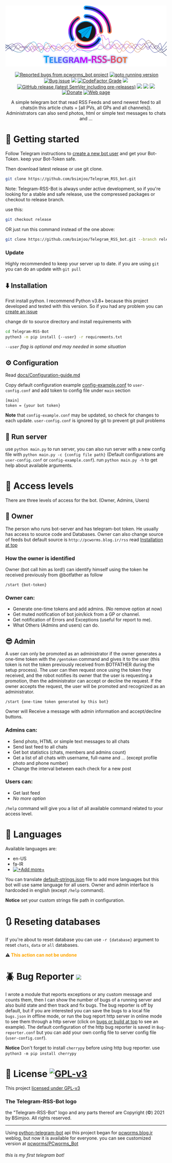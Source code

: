 <p align="center">
<a href="https://bsimjoo.github.io/Telegram-RSS-Bot"><img alt="Telegram-RSS-Bot" src="docs/logo.png"></a>
 <p align="center">
 <a href="http://de1.hashbang.sh:7191"><img alt="" src="https://img.shields.io/badge/dynamic/json?url=http://de1.hashbang.sh:7191/json&label=build&query=$.build_state&color=white"></a>
 <a href="http://de1.hashbang.sh:7191"><img alt="Reported bugs from pcworms_bot project" src="https://img.shields.io/badge/dynamic/json?url=http://de1.hashbang.sh:7191/json&label=%F0%9F%90%9E+Bugs&query=$.bugs_count&color=red"></a>
 <a href="http://de1.hashbang.sh:7191/gotocommit"><img alt="goto running version" src="https://img.shields.io/badge/dynamic/json?url=http://de1.hashbang.sh:7191/json&label=running%20version&query=$.short_commit&color=purple"></a>
 <a href="https://github.com/bsimjoo/Telegram-RSS-Bot/labels/bug"><img alt="Bug issue" src="https://img.shields.io/github/issues-raw/bsimjoo/Telegram-RSS-Bot/bug?color=red"></a>
 <a href="https://github.com/bsimjoo/Telegram-RSS-Bot/labels/todo"><img src="https://img.shields.io/github/issues-raw/bsimjoo/Telegram-RSS-Bot/todo?color=orange&label=TODOs"></a> 
 <a href="https://www.codefactor.io/repository/github/bsimjoo/telegram-rss-bot"><img alt="CodeFactor Grade" src="https://img.shields.io/codefactor/grade/github/bsimjoo/Telegram-RSS-Bot"></a>
 <a href="https://github.com/bsimjoo/Telegram-RSS-Bot/releases"><img src="https://img.shields.io/github/v/release/bsimjoo/Telegram-RSS-Bot"></a>
 <a href="https://github.com/bsimjoo/Telegram-RSS-Bot/releases"><img alt="GitHub release (latest SemVer including pre-releases)" src="https://img.shields.io/github/v/release/bsimjoo/Telegram-RSS-Bot?include_prereleases&label=pre-release"></a>
 <a href="LICENSE.md"><img src="https://img.shields.io/github/license/bsimjoo/Telegram-RSS-Bot"></a>
 <img src="https://img.shields.io/badge/Python-v3.8+-3776AB?logo=python&logoColor=white">
 <a href="https://core.telegram.org/bots/api-changelog"><img src="https://img.shields.io/badge/Bot%20API-5.1-blue?logo=telegram"></a>
<br>
 <a href="https://bsimjoo.github.io/Telegram-RSS-Bot/donate"><img alt="Donate" src="https://img.shields.io/badge/donate-yellow?logo=bitcoin&style=for-the-badge"></a>
 <a href="https://bsimjoo.github.io/Telegram-RSS-Bot"><img alt="Web page" src="https://img.shields.io/badge/github.io_page-black?logo=github&style=for-the-badge"></a>
 </p>
 <p align="center">
 A simple telegram bot that read RSS Feeds and send newest feed to all chats(in this article chats = [all PVs, all GPs and all channels]).
Administrators can also send photos, html or simple text messages to chats and ...</p>
</p>

# :rocket: Getting started
Follow Telegram instructions to [create a new bot user](https://core.telegram.org/bots#3-how-do-i-create-a-bot) and get your Bot-Token. keep your Bot-Token safe.

Then download latest release or use git clone.
```bash
git clone https://github.com/bsimjoo/Telegram_RSS_bot.git
```
Note: Telegram-RSS-Bot is always under active development, so if you're looking for a stable and safe release, use the compressed packages or checkout to release branch.

use this:
```bash
git checkout release
```
OR just run this command instead of the one above:
```bash
git clone https://github.com/bsimjoo/Telegram_RSS_bot.git --branch release
```

### Update
Highly recommended to keep your server up to date. if you are using `git` you can do an update with `git pull`

## :arrow_down: Installation
First install python. I recommend Python v3.8+ because this project developed and tested with this version. So if you had any problem you can [create an issue](https://github.com/bsimjoo/Telegram-RSS-Bot/issues)

change dir to source directory and install requirements with
```bash
cd Telegram-RSS-Bot
python3 -m pip install {--user} -r requirements.txt
```

*`--user` flag is optional and may needed in some situation*
## :gear: Configuration
Read [docs/Configuration-guide.md](docs/configuration-guide.md)

Copy default configuration example [config-example.conf](config-example.conf) to `user-config.conf` and add token to config file under `main` section
```config
[main]
token = {your bot token}
```

**Note** that `config-example.conf` may be updated, so check for changes to each update. `user-config.conf` is ignored by git to prevent git pull problems
## :running: Run server
use `python main.py` to run server, you can also run server with a new config file with `python main.py -c {config file path}` (Default configurations are `user-config.conf` or `config-example.conf`).
run `python main.py -h` to get help about available arguments.

# :busts_in_silhouette: Access levels
There are three levels of access for the bot. (Owner, Admins, Users)

## :princess: Owner
The person who runs bot-server and has telegram-bot token. He usually has access to source code and Databases.
Owner can also change source of feeds but default source is `http://pcworms.blog.ir/rss` read [Installation at top](arrow_down-installation)

### How the owner is identified
Owner (bot call him as lord!) can identify himself using the token he received previously from @botfather as follow
```
/start {bot-token}
```

### Owner can:
- Generate one-time tokens and add admins. (No remove option at now)
- Get muted notification of bot join/kick from a GP or channel.
- Get notification of Errors and Exceptions (useful for report to me).
- What Others (Admins and users) can do.

## :sunglasses: Admin
A user can only be promoted as an administrator if the owner generates a one-time token with the `/gentoken` command and gives it to the user (this token is not the token previously received from BOTFATHER during the setup process). The user can then request once using the token they received, and the robot notifies its owner that the user is requesting a promotion, then the administrator can accept or decline the request. If the owner accepts the request, the user will be promoted and recognized as an administrator.
```
/start {one-time token generated by this bot}
```
Owner will Receive a message with admin information and accept/decline buttons.

### Admins can:
- Send photo, HTML or simple text messages to all chats
- Send last feed to all chats
- Get bot statistics (chats, members and admins count)
- Get a list of all chats with username, full-name and ... (except profile photo and phone number)
- Change the interval between each check for a new post

### Users can:
- Get last feed
- *No more option*

`/help` command will give you a list of all available command related to your access level.

# :tongue: Languages
Available languages are:
 - en-US
 - fa-IR
 - [![*+Add more+*](https://img.shields.io/badge/Add_a_language-blue)](https://github.com/bsimjoo/Telegram-RSS-Bot/edit/main/default-strings.json)

You can translate [default-strings.json](default-strings.json) file to add more languages but this bot will use same language for all users. Owner and admin interface is hardcoded in english (except `/help` command).

**Notice** set your custom strings file path in configuration.

# :arrows_clockwise: Reseting databases
If you're about to reset database you can use `-r {database}` argument to reset `chats`, `data` or `all` databases.

<b>:warning: <font color="orange">This action can not be undone</font></b>

# :beetle: Bug Reporter ![](https://img.shields.io/badge/dynamic/json?url=http://de1.hashbang.sh:7191/json&label=Bugs+found&query=$.bugs_count&color=red)
I wrote a module that reports exceptions or any custom message and counts them, then I can show the number of bugs of a running server and also build state and then track and fix bugs. The bug reporter is off by default, but if you are interested you can save the bugs to a local file `bugs.json` in offline mode, or run the bug report http server in online mode to see them through a http server (click on [bugs or build at top](http://de1.hashbang.sh:7191) to see an example). The default configuration of the http bug reporter is saved in `Bug-reporter.conf` but you can add your own config file to server config file (`user-config.conf`).

**Notice** Don't forget to install `cherrypy` before using http bug reporter. use `python3 -m pip install cherrypy`

# :vertical_traffic_light: License [![GPL-v3](https://img.shields.io/github/license/bsimjoo/Telegram-RSS-Bot)](LICENSE.md)
This project [licensed under GPL-v3](LICENSE.md)
### The Telegram-RSS-Bot logo
the "Telegram-RSS-Bot" logo and any parts thereof are Copyright (©) 2021 by BSimjoo. All rights reserved.

---
Using [python-telegram-bot](https://github.com/python-telegram-bot/python-telegram-bot) api
this project began for [pcworms.blog.ir](http://pcworms.blog.ir) weblog, but now it is available for everyone. you can see customized version at [pcworms/PCworms_Bot](https://github.com/pcworms/PCworms_Bot)
###### this is my first telegram bot!
